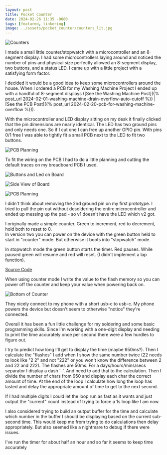 ```yaml
---
layout: post
title: Pocket Counter
date: 2024-02-26 11:35 -0600
tags: [featured, tinkering]
image: ../assets/pocket_counter/counters_lit.jpg
---
```


![Counters](../assets/pocket_counter/counters_side_view.jpg)

I made a small little counter/stopwatch with a microcontroller and an 8-segment display. I had some microcontrollers laying around and noticed the number of pins and physical size perfectly allowed an 8-segment display, two buttons, and a status LED. I came up with a little project with a satisfying form factor.

<!--more-->

I decided it would be a good idea to keep some microcontrollers around the house. When I ordered a PCB for my Washing Machine Project I ended up with a handful of 8-segment displays ([See the Washing Machine Post]({% post_url 2024-02-01-washing-machine-drain-overflow-auto-cutoff %}) \| [See the PCB Post]({% post_url 2024-02-20-pcb-for-washing-machine-overflow %})).

With the microcontroller and LED display sitting on my desk it finally clicked that the pin dimensions are nearly identical. The LED has two ground pins and only needs one. So if I cut one I can free up another GPIO pin. With pins 0/1 free I was able to tightly fit a small PCB next to the LED to fit two buttons.

![PCB Planning](../assets/pocket_counter/pcb_plan.jpg)

To fit the wiring on the PCB I had to do a little planning and cutting the default traces on my breadboard PCB I used.

![Buttons and Led on Board](../assets/pocket_counter/buttons_and_led.jpg)

![Side View of Board](../assets/pocket_counter/buttons_and_led_side.jpg)

![PCB Planning](../assets/pocket_counter/two_counters.jpg)

I didn't think about removing the 2nd ground pin on my first prototype. I tried to pull the pin out without desoldering the entire microcontroller and ended up messing up the pad - so v1 doesn't have the LED which v2 got.

I originally made a simple counter. Green to increment, red to decrement, hold both to reset to 0.  
In version two you can power on the device with the green button held to start in "counter" mode. But otherwise it boots into "stopwatch" mode.

In stopwatch mode the green button starts the timer. Red pauses. While paused green will resume and red will reset. (I didn't implement a lap function).

[Source Code](https://github.com/charliewynn/pocket_counter)

When using counter mode I write the value to the flash memory so you can power off the counter and keep your value when powering back on.

![Bottom of Counter](../assets/pocket_counter/counter_bottom.jpg)

They nicely connect to my phone with a short usb-c to usb-c. My phone powers the device but doesn't seem to otherwise "notice" they're connected.

Overall it has been a fun little challenge for my soldering and some basic programming skills. Since I'm working with a one-digit display and needing to print the time accurately once per second there were a few hurdles to figure out.

I try to predict how long I'll get to display the time (maybe 950ms?). Then I calculate the "flashes" I add when I show the same number twice (22 needs to look like "2 2" and not "222" or you won't know the difference between 2 and 22 and 222). The flashes are 50ms.
For a days/hours/mins/secs separator I display a dash '-'. And need to add that to the calculation. Then I divide the number of chars from 950 and display each char the correct amount of time. At the end of the loop I calculate how long the loop has lasted and delay the appropriate amount of time to get to the next second.

If I had multiple digits I could let the loop run as fast as it wants and just output the "current" count instead of trying to force a 1s loop like I am now.

I also considered trying to build an output buffer for the time and calculate which number in the buffer I should be displaying based on the current sub-second time. This would keep me from trying to do calculations then delay appropriately. But also seemed like a nightmare to debug if there were issues.

I've run the timer for about half an hour and so far it seems to keep time accurately
